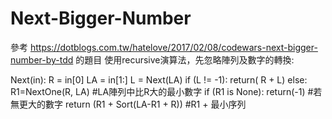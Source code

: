 # Next-Bigger-Number
參考 https://dotblogs.com.tw/hatelove/2017/02/08/codewars-next-bigger-number-by-tdd 的題目
使用recursive演算法，先忽略陣列及數字的轉換: 

Next(in):
  R = in[0] 
  LA = in[1:]
  L = Next(LA)
  if (L != -1):
    return( R + L)
  else:
    R1=NextOne(R, LA)             #LA陣列中比R大的最小數字
    if (R1 is None): return(-1)   #若無更大的數字
    return (R1 + Sort(LA-R1 + R)) #R1 + 最小序列

